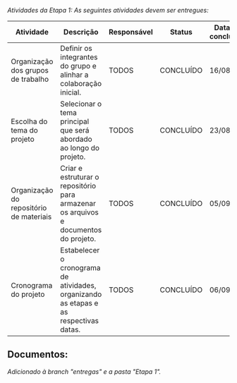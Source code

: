_Atividades da Etapa 1: As seguintes atividades devem ser entregues:_

| Atividade | Descrição | Responsável | Status | Data da conclusão |
| --- | --- | --- | --- | --- |
| Organização dos grupos de trabalho | Definir os integrantes do grupo e alinhar a colaboração inicial. | TODOS | CONCLUÍDO | 16/08/24 |
| Escolha do tema do projeto | Selecionar o tema principal que será abordado ao longo do projeto. | TODOS | CONCLUÍDO | 23/08/24 |
| Organização do repositório de materiais | Criar e estruturar o repositório para armazenar os arquivos e documentos do projeto. | TODOS | CONCLUÍDO | 05/09/24 |
| Cronograma do projeto | Estabelecer o cronograma de atividades, organizando as etapas e as respectivas datas. | TODOS | CONCLUÍDO | 06/09/24 |

## Documentos:

*Adicionado à branch "entregas" e a pasta "Etapa 1".*
